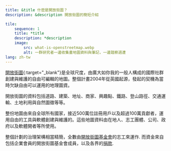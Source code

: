 ```yaml
---
title: &title 什麼是開放街圖？
description: &description 開放街圖的簡短介紹

tile:
    sequence: 1
    title: *title 
    description: *description
    image:
        src: what-is-openstreetmap.webp
        alt: 一群研究者一邊收集畫地圖資料與筆記，一邊踏察週遭
lang: zh-tw
---
```


[開放街圖](https://openstreetmap.org){:target="_blank"}是全球尺度，由廣大如你我的一般人構成的國際社群創建與維護的自由可編輯的地圖。整個計畫2004年從英國起源，發起的契機為當時欠缺自由可以運用的地理圖資。

開放街圖的資料包括道路、建築、地址、商家、興趣點、鐵路、登山路徑、交通運輸、土地利用與自然圖徵等等。

整份地圖由來自全球所有國家，接近500萬位註冊用戶以及超過100萬貢獻者，運用自由的工具與軟體創建與維護的。這些地圖資料由在地人、志工團體、公司、政府以及軟體開者等所使用。

整個計劃的治理架構相當精簡，全數由[開放街圖基金會](/about-osm-community/osm-foundation.md)的志工來運作. 而資金來自包括企業會員的開放街圖基金會成員，以及各界的[捐款](/about-osm-community/donate-to-osm.md).
